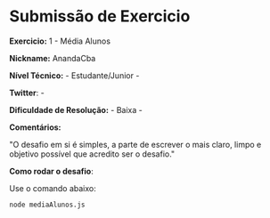 # Submissão de Exercicio

**Exercicio:** 1 - Média Alunos

**Nickname:** AnandaCba

**Nível Técnico:** - Estudante/Junior -

**Twitter**: -

**Dificuldade de Resolução:** - Baixa -

**Comentários:** 

"O desafio em si é simples, a parte de escrever o mais claro, limpo e
objetivo possível que acredito ser o desafio."

**Como rodar o desafio**: 

Use o comando abaixo: 
```bash
node mediaAlunos.js
```
